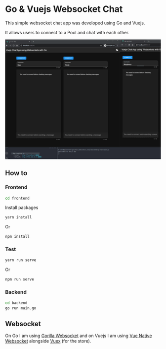 # Go & Vuejs Websocket Chat

This simple websocket chat app was developed using Go and Vuejs.

It allows users to connect to a Pool and chat with each other.

![Chat Gif](img/chat.gif)

## How to

### Frontend

```bash
cd frontend
```

Install packages

```bash
yarn install
```

Or

```bash
npm install
```

### Test

```bash
yarn run serve
```

Or

```bash
npm run serve
```

### Backend

```bash
cd backend
go run main.go
```

## Websocket

On Go I am using [Gorilla Websocket](https://github.com/gorilla/websocket) and on Vuejs I am using [Vue Native Websocket](https://www.npmjs.com/package/vue-native-websocket) alongside [Vuex](https://vuex.vuejs.org/) (for the store).
